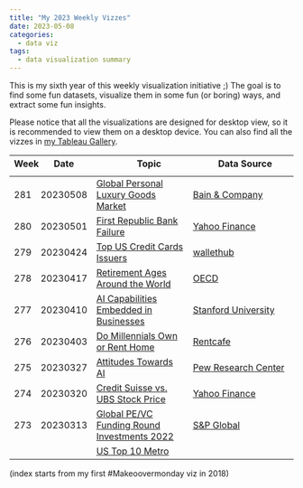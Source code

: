 ```yaml
---
title: "My 2023 Weekly Vizzes"
date: 2023-05-08
categories:
  - data viz
tags:
  - data visualization summary
---
```


This is my sixth year of this weekly visualization initiative ;) The goal is to find some fun datasets, visualize them in some fun (or boring) ways, and extract some fun insights.  

Please notice that all the visualizations are designed for desktop view, so it is recommended to view them on a desktop device. You can also find all the vizzes in [my Tableau Gallery](https://public.tableau.com/profile/yu.dong#!/).  


<table>
<thead style="display:block;width:100%;">
<tr style="display:block;">
<th align="left" width="5%">Week</th>
<th width="15%">Date</th>
<th width="50%">Topic</th>
<th align="left" width="30%">Data Source</th>
</tr>
</thead>
<tbody style="display:block;height:500px;overflow:auto;width:100%;">
<tr>
<td align="left">281</td>
<td>20230508</td>
<td><a href="https://yudong-94.github.io/personal-website/data%20viz/WeeklyViz20230508">Global Personal Luxury Goods Market</a></td>
<td align="left"><a href="https://www.bain.com/insights/renaissance-in-uncertainty-luxury-builds-on-its-rebound/">Bain & Company</a></td>
</tr>
<tr>
<td align="left">280</td>
<td>20230501</td>
<td><a href="https://yudong-94.github.io/personal-website/data%20viz/WeeklyViz20230501">First Republic Bank Failure</a></td>
<td align="left"><a href="https://finance.yahoo.com/quote/FRC/history">Yahoo Finance</a></td>
</tr>
<tr>
<td align="left">279</td>
<td>20230424</td>
<td><a href="https://yudong-94.github.io/personal-website/data%20viz/WeeklyViz20230424">Top US Credit Cards Issuers</a></td>
<td align="left"><a href="https://wallethub.com/edu/cc/market-share-by-credit-card-issuer/25530">wallethub</a></td>
</tr>
<tr>
<td align="left">278</td>
<td>20230417</td>
<td><a href="https://yudong-94.github.io/personal-website/data%20viz/WeeklyViz20230417">Retirement Ages Around the World</a></td>
<td align="left"><a href="https://stats.oecd.org/Index.aspx?QueryId=111940">OECD</a></td>
</tr>
<tr>
<td align="left">277</td>
<td>20230410</td>
<td><a href="https://yudong-94.github.io/personal-website/data%20viz/WeeklyViz20230410">AI Capabilities Embedded in Businesses</a></td>
<td align="left"><a href="https://aiindex.stanford.edu/report/">Stanford University</a></td>
</tr>
<tr>
<td align="left">276</td>
<td>20230403</td>
<td><a href="https://yudong-94.github.io/personal-website/data%20viz/WeeklyViz20230403">Do Millennials Own or Rent Home</a></td>
<td align="left"><a href="https://www.rentcafe.com/blog/rental-market/market-snapshots/millennials-switch-renter-to-owner-majority/">Rentcafe</a></td>
</tr>
<tr>
<td align="left">275</td>
<td>20230327</td>
<td><a href="https://yudong-94.github.io/personal-website/data%20viz/WeeklyViz20230327">Attitudes Towards AI</a></td>
<td align="left"><a href="https://www.pewresearch.org/internet/2022/03/17/how-americans-think-about-artificial-intelligence/">Pew Research Center</a></td>
</tr>
<tr>
<td align="left">274</td>
<td>20230320</td>
<td><a href="https://yudong-94.github.io/personal-website/data%20viz/WeeklyViz20230320">Credit Suisse vs. UBS Stock Price</a></td>
<td align="left"><a href="https://finance.yahoo.com/quote/UBS/history?period1=1325376000&period2=1679270400&interval=1d&filter=history&frequency=1d&includeAdjustedClose=true">Yahoo Finance</a></td>
</tr>
<tr>
<td align="left">273</td>
<td>20230313</td>
<td><a href="https://yudong-94.github.io/personal-website/data%20viz/WeeklyViz20230313">Global PE/VC Funding Round Investments 2022</a></td>
<td align="left"><a href="https://www.spglobal.com/marketintelligence/en/news-insights/latest-news-headlines/global-venture-capital-deal-value-falls-66-7-yoy-in-december-2022-73826071">S&P Global</a></td>
</tr>
<tr>
<td align="left">272</td>
<td>20230306</td>
<td><a href="https://yudong-94.github.io/personal-website/data%20viz/WeeklyViz20230306">US Top 10 Metro Office Occupancy Rate</a></td>
<td align="left"><a href="https://www.kastle.com/safety-wellness/getting-america-back-to-work-occupancy-by-day-of-week/">Kastle Systems</a></td>
</tr>
<tr>
<td align="left">271</td>
<td>20230227</td>
<td><a href="https://yudong-94.github.io/personal-website/data%20viz/WeeklyViz20230227">San Francisco Weekly Precipitation</a></td>
<td align="left"><a href="https://www.ncdc.noaa.gov/cdo-web/search">NOAA(National Oceanic and Atmospheric Administration)</a></td>
</tr>
<tr>
<td align="left">270</td>
<td>20230220</td>
<td><a href="https://yudong-94.github.io/personal-website/data%20viz/WeeklyViz20230220">American's Trust in Mass Media is Declining Over Time</a></td>
<td align="left"><a href="https://news.gallup.com/poll/403166/americans-trust-media-remains-near-record-low.aspx">Gallup</a></td>
</tr>
<tr>
<td align="left">269</td>
<td>20230213</td>
<td><a href="https://yudong-94.github.io/personal-website/data%20viz/WeeklyViz20230213">US Search Engine Market Share Top 10</a></td>
<td align="left"><a href="https://gs.statcounter.com/search-engine-market-share/all/united-states-of-america/#monthly-200901-202301">statcounter</a></td>
</tr>
<tr>
<td align="left">268</td>
<td>20230206</td>
<td><a href="https://yudong-94.github.io/personal-website/data%20viz/WeeklyViz20230206">Which Country Gets the Most Paid Vacation Days</a></td>
<td align="left"><a href="https://resume.io/blog/which-country-gets-the-most-paid-vacation-days">resume.io</a></td>
</tr>
<tr>
<td align="left">267</td>
<td>20230130</td>
<td><a href="https://yudong-94.github.io/personal-website/data%20viz/WeeklyViz20230130">EB Green Card Waiting Time for Mainland China Applicants</a></td>
<td align="left"><a href="https://www.jackson-hertogs.com/us-immigration/visa-bulletin-and-quota-movement-2/employment-based-quota-bulletin-movement/">Jackson &  Hertogs</a></td>
</tr>
<tr>
<td align="left">266</td>
<td>20230123</td>
<td><a href="https://yudong-94.github.io/personal-website/data%20viz/WeeklyViz20230123">Spring Festival Travel Rush</a></td>
<td align="left"><a href="https://qianxi.baidu.com/#/">Baidu Qianxi</a></td>
</tr>
<tr>
<td align="left">264</td>
<td>20230116</td>
<td><a href="https://yudong-94.github.io/personal-website/data%20viz/WeeklyViz20230116">US Interstate Migration Pattern 2013-2022</a></td>
<td align="left"><a href="https://www.atlasvanlines.com/resources/migration-patterns">the United Nations</a></td>
</tr>
<tr>
<td align="left">263</td>
<td>20230109</td>
<td><a href="https://yudong-94.github.io/personal-website/data%20viz/WeeklyViz20230109">Population Projection China vs. India</a></td>
<td align="left"><a href="https://population.un.org/dataportal/data/indicators/70/locations/156,356/start/1990/end/2100/line/linetimeplot">Atlas Van Lines</a></td>
</tr>
<tr>
<td align="left">262</td>
<td>20230102</td>
<td><a href="https://yudong-94.github.io/personal-website/data%20viz/WeeklyViz20230102">US Consumers Excited for Holiday Shopping</a></td>
<td align="left"><a href="https://www.mckinsey.com/capabilities/growth-marketing-and-sales/our-insights/us-holiday-shopping-2022-tis-the-season-to-be-cautiously-optimistic">Mckinsey</a></td>
</tr>
</tbody>
</table>

(index starts from my first #Makeoovermonday viz in 2018)
